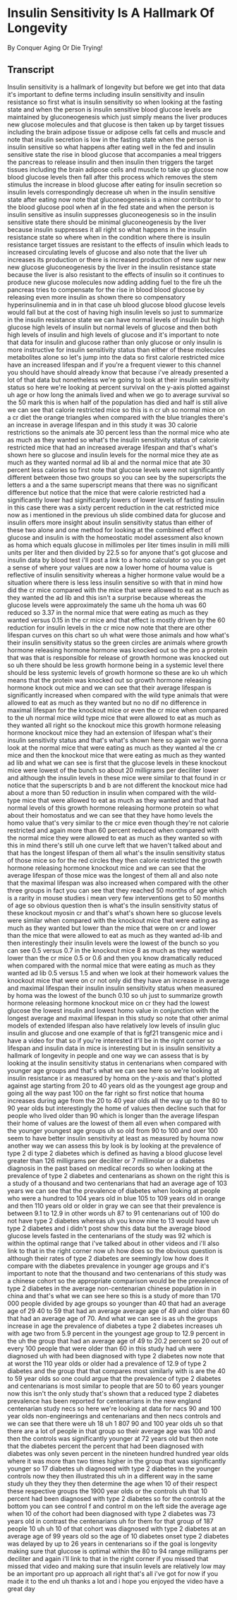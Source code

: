 # Insulin Sensitivity Is A Hallmark Of Longevity

By Conquer Aging Or Die Trying! 


## Transcript

Insulin sensitivity is a hallmark of longevity but before we get into that data it's important to define terms including insulin sensitivity and insulin resistance so first what is insulin sensitivity so when looking at the fasting state and when the person is insulin sensitive blood glucose levels are maintained by gluconeogenesis which just simply means the liver produces new glucose molecules and that glucose is then taken up by target tissues including the brain adipose tissue or adipose cells fat cells and muscle and note that insulin secretion is low in the fasting state when the person is insulin sensitive so what happens after eating well in the fed and insulin sensitive state the rise in blood glucose that accompanies a meal triggers the pancreas to release insulin and then insulin then triggers the target tissues including the brain adipose cells and muscle to take up glucose now blood glucose levels then fall after this process which removes the stem stimulus the increase in blood glucose after eating for insulin secretion so insulin levels correspondingly decrease uh when in the insulin sensitive state after eating now note that gluconeogenesis is a minor contributor to the blood glucose pool when af in the fed state and when the person is insulin sensitive as insulin suppresses gluconeogenesis so in the insulin sensitive state there should be minimal gluconeogenesis by the liver because insulin suppresses it all right so what happens in the insulin resistance state so where when in the condition where there is insulin resistance target tissues are resistant to the effects of insulin which leads to increased circulating levels of glucose and also note that the liver uh increases its production or there is increased production of new sugar new new glucose gluconeogenesis by the liver in the insulin resistance state because the liver is also resistant to the effects of insulin so it continues to produce new glucose molecules now adding adding fuel to the fire uh the pancreas tries to compensate for the rise in blood blood glucose by releasing even more insulin as shown there so compensatory hyperinsulinemia and in in that case uh blood glucose blood glucose levels would fall but at the cost of having high insulin levels so just to summarize in the insulin resistance state we can have normal levels of insulin but high glucose high levels of insulin but normal levels of glucose and then both high levels of insulin and high levels of glucose and it's important to note that data for insulin and glucose rather than only glucose or only insulin is more instructive for insulin sensitivity status than either of these molecules metabolites alone so let's jump into the data so first calorie restricted mice have an increased lifespan and if you're a frequent viewer to this channel you should have should already know that because i've already presented a lot of that data but nonetheless we're going to look at their insulin sensitivity status so here we're looking at percent survival on the y-axis plotted against uh age or how long the animals lived and when we go to average survival so the 50 mark this is when half of the population has died and half is still alive we can see that calorie restricted mice so this is n cr uh so normal mice on a cr diet the orange triangles when compared with the blue triangles there's an increase in average lifespan and in this study it was 30 calorie restrictions so the animals ate 30 percent less than the normal mice who ate as much as they wanted so what's the insulin sensitivity status of calorie restricted mice that had an increased average lifespan and that's what's shown here so glucose and insulin levels for the normal mice they ate as much as they wanted normal ad lib al and the normal mice that ate 30 percent less calories so first note that glucose levels were not significantly different between those two groups so you can see by the superscripts the letters a and a the same superscript means that there was no significant difference but notice that the mice that were calorie restricted had a significantly lower had significantly lowers of lower levels of fasting insulin in this case there was a sixty percent reduction in the cat restricted mice now as i mentioned in the previous uh slide combined data for glucose and insulin offers more insight about insulin sensitivity status than either of these two alone and one method for looking at the combined effect of glucose and insulin is with the homeostatic model assessment also known as homa which equals glucose in millimoles per liter times insulin in milli milli units per liter and then divided by 22.5 so for anyone that's got glucose and insulin data by blood test i'll post a link to a homo calculator so you can get a sense of where your values are now a lower home of houma value is reflective of insulin sensitivity whereas a higher hormone value would be a situation where there is less less insulin sensitive so with that in mind how did the cr mice compared with the mice that were allowed to eat as much as they wanted the ad lib and this isn't a surprise because whereas the glucose levels were approximately the same uh the homa uh was 60 reduced so 3.37 in the normal mice that were eating as much as they wanted versus 0.15 in the cr mice and that effect is mostly driven by the 60 reduction for insulin levels in the cr mice now note that there are other lifespan curves on this chart so uh what were those animals and how what's their insulin sensitivity status so the green circles are animals where growth hormone releasing hormone hormone was knocked out so the pro a protein that was that is responsible for release of growth hormone was knocked out so uh there should be less growth hormone being in a systemic level there should be less systemic levels of growth hormone so these are ko uh which means that the protein was knocked out so growth hormone releasing hormone knock out mice and we can see that their average lifespan is significantly increased when compared with the wild type animals that were allowed to eat as much as they wanted but no no dif no difference in maximal lifespan for the knockout mice or even the cr mice when compared to the uh normal mice wild type mice that were allowed to eat as much as they wanted all right so the knockout mice this growth hormone releasing hormone knockout mice they had an extension of lifespan what's their insulin sensitivity status and that's what's shown here so again we're gonna look at the normal mice that were eating as much as they wanted al the cr mice and then the knockout mice that were eating as much as they wanted ad lib and what we can see is first that the glucose levels in these knockout mice were lowest of the bunch so about 20 milligrams per deciliter lower and although the insulin levels in these mice were similar to that found in cr notice that the superscripts b and b are not different the knockout mice had about a more than 50 reduction in insulin when compared with the wild-type mice that were allowed to eat as much as they wanted and that had normal levels of this growth hormone releasing hormone protein so what about their homostatus and we can see that they have homo levels the homo value that's very similar to the cr mice even though they're not calorie restricted and again more than 60 percent reduced when compared with the normal mice they were allowed to eat as much as they wanted so with this in mind there's still uh one curve left that we haven't talked about and that has the longest lifespan of them all what's the insulin sensitivity status of those mice so for the red circles they then calorie restricted the growth hormone releasing hormone knockout mice and we can see that the average lifespan of those mice was the longest of them all and also note that the maximal lifespan was also increased when compared with the other three groups in fact you can see that they reached 50 months of age which is a rarity in mouse studies i mean very few interventions get to 50 months of age so obvious question then is what's the insulin sensitivity status of these knockout myosin cr and that's what's shown here so glucose levels were similar when compared with the knockout mice that were eating as much as they wanted but lower than the mice that were on cr and lower than the mice that were allowed to eat as much as they wanted ad-lib and then interestingly their insulin levels were the lowest of the bunch so you can see 0.5 versus 0.7 in the knockout mice 8 as much as they wanted lower than the cr mice 0.5 or 0.6 and then you know dramatically reduced when compared with the normal mice that were eating as much as they wanted ad lib 0.5 versus 1.5 and when we look at their homework values the knockout mice that were on cr not only did they have an increase in average and maximal lifespan their insulin insulin sensitivity status when measured by homa was the lowest of the bunch 0.10 so uh just to summarize growth hormone releasing hormone knockout mice on cr they had the lowest glucose the lowest insulin and lowest homo value in conjunction with the longest average and maximal lifespan in this study so note that other animal models of extended lifespan also have relatively low levels of insulin gluc insulin and glucose and one example of that is fgf21 transgenic mice and i have a video for that so if you're interested it'll be in the right corner so lifespan and insulin data in mice is interesting but in is insulin sensitivity a hallmark of longevity in people and one way we can assess that is by looking at the insulin sensitivity status in centenarians when compared with younger age groups and that's what we can see here so we're looking at insulin resistance ir as measured by homa on the y-axis and that's plotted against age starting from 20 to 40 years old as the youngest age group and going all the way past 100 on the far right so first notice that houma increases during age from the 20 to 40 year olds all the way up to the 80 to 90 year olds but interestingly the home of values then decline such that for people who lived older than 90 which is longer than the average lifespan their home of values are the lowest of them all even when compared with the younger youngest age groups uh so old from 90 to 100 and over 100 seem to have better insulin sensitivity at least as measured by houma now another way we can assess this by look is by looking at the prevalence of type 2 di type 2 diabetes which is defined as having a blood glucose level greater than 126 milligrams per deciliter or 7 millimolar or a diabetes diagnosis in the past based on medical records so when looking at the prevalence of type 2 diabetes and centenarians as shown on the right this is a study of a thousand and two centenarians that had an average age of 103 years we can see that the prevalence of diabetes when looking at people who were a hundred to 104 years old in blue 105 to 109 years old in orange and then 110 years old or older in gray we can see that their prevalence is between 9.1 to 12.9 in other words uh 87 to 91 centenarians out of 100 do not have type 2 diabetes whereas uh you know nine to 13 would have uh type 2 diabetes and i didn't post show this data but the average blood glucose levels fasted in the centenarians of the study was 92 which is within the optimal range that i've talked about in other videos and i'll also link to that in the right corner now uh how does so the obvious question is although their rates of type 2 diabetes are seemingly low how does it compare with the diabetes prevalence in younger age groups and it's important to note that the thousand and two centenarians of this study was a chinese cohort so the appropriate comparison would be the prevalence of type 2 diabetes in the average non-centenarian chinese population in in china and that's what we can see here so this is a study of more than 170 000 people divided by age groups so younger than 40 that had an average age of 29 40 to 59 that had an average average age of 49 and older than 60 that had an average age of 70. And what we can see is as uh the groups increase in age the prevalence of diabetes a type 2 diabetes increases uh with age two from 5.9 percent in the youngest age group to 12.9 percent in the uh the group that had an average age of 49 to 20.2 percent so 20 out of every 100 people that were older than 60 in this study had uh were diagnosed uh with had been diagnosed with type 2 diabetes now note that at worst the 110 year olds or older had a prevalence of 12.9 of type 2 diabetes and the group that that compares most similarly with is are the 40 to 59 year olds so one could argue that the prevalence of type 2 diabetes and centenarians is most similar to people that are 50 to 60 years younger now this isn't the only study that's shown that a reduced type 2 diabetes prevalence has been reported for centenarians in the new england centenarian study necs so here we're looking at data for nacs 90 and 100 year olds non-engineerings and centenarians and then necs controls and we can see that there were uh 18 uh 1 807 90 and 100 year olds uh so that there are a lot of people in that group so their average age was 100 and then the controls was significantly younger at 72 years old but then note that the diabetes percent the percent that had been diagnosed with diabetes was only seven percent in the nineteen hundred hundred year olds where it was more than two times higher in the group that was significantly younger so 17 diabetes uh diagnosed with type 2 diabetes in the younger controls now they then illustrated this uh in a different way in the same study uh they they they then determine the age when 10 of their respect these respective groups the 1900 year olds or the controls uh that 10 percent had been diagnosed with type 2 diabetes so for the controls at the bottom you can see control f and control m on the left side the average age when 10 of the cohort had been diagnosed with type 2 diabetes was 73 years old in contrast the centenarians uh for them for that group of 187 people 10 uh uh 10 of that cohort was diagnosed with type 2 diabetes at an average age of 99 years old so the age of 10 diabetes onset type 2 diabetes was delayed by up to 26 years in centenarians so if the goal is longevity making sure that glucose is optimal within the 80 to 94 range milligrams per deciliter and again i'll link to that in the right corner if you missed that missed that video and making sure that insulin levels are relatively low may be an important pro up approach all right that's all i've got for now if you made it to the end uh thanks a lot and i hope you enjoyed the video have a great day
